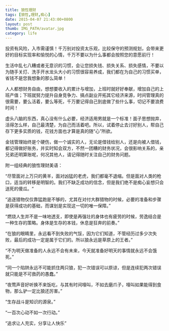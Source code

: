 ```yaml
---
title: 狼性理财
tags: [狼性,理财,痴心]
date: 2015-04-07 21:43:00+0800
layout: post
thumb: IMG_PATH/avatar.jpg
category: life
---
```


投资有风险，入市需谨慎！千万别对投资太乐观，比较保守的预测规划，会带来更好的目标实现率和愉悦的心情，千万不要以为什么事都会按照您的意愿前行！

生活中乱七八糟或者无意识的习惯，会让您损失钱、损失关系、损失感情，不要以为随手关灯、洗手开水龙头大小的习惯很容易养成，我们都在为自己的习惯买单，省钱不是您我想象的那么简单！

人人都想财务自由，想想要收入的累计与增加，上班时就好好奉献，增加自己的上班产值；下班就努力提升自身竞争力、搞点副业开拓其它经济来源，时间管理真的很需要，要么活着，要么等死，千万要记得自己到底做了些什么事，切记不要浪费时间！

虚头八脑的东西，真心没有什么必要，经济适用男就是一个标准！面子思想抛弃，活得怎么样，自己最清楚，为自己而活着吧。所以，试着停止去讨好别人，帮自己存下更多实质的钱，花钱方面也才算是真的随“心”所欲。

金钱管理始终是个硬伤，做一个诚实的人，无论是借钱给别人，还是向被人借钱，都记得做好账务，并实时知会双方，不然一团糟的财务状况，会很影响关系的，亲兄弟还明算账呢，何况其他人，请记得随时关注自己的财务问题。

附一组经典的狼性理财美语：

“尽管面对上万只的黄羊，面对凶猛的老虎，我们都毫不退缩。但是面对人类的枪口，适当的转移是明智的。我们不缺乏成功的信念，但是我们绝不是痴心妄想只会送死的傻瓜。“

“追逐猎物仅仅靠猛跑是不够的，尤其在对付大群猎物的时候，必要的准备和步骤是获得成功的基础，而谋划是实现这一切的唯一保障。”

“燃烧人生并不是一味地透支，即使是再强壮的身体也有疲劳的时候，劳逸结合是一种生存的策略。身体是生存的本钱，休息是狂奔的前奏。”

“在狼的眼睛里，永远看不到失败的气馁，因为它们知道，不管经历过多少次失败，最后的成功一定是属于它们的。所以狼永远是草原上的王者。”

“不为明天做准备的人永远不会有未来，今天就准备好明天的事情就永远不会饿死。”

“同一个陷阱永远不可能抓住两只狼，犯一次错误可以原谅，但是连续犯两次错误就只能是不可救药的愚蠢。”

“夜莺声音好听换不来饭吃，与其有时间嚎叫，不如去磨爪子，嚎叫如果能得到食物，那么驴一定比狼还厉害。”

“生存战斗是知识的源泉。”

“一百次心动不如一次行动。”

“追求让人充实，分享让人快乐”